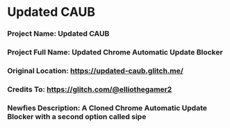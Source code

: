 # Updated CAUB

### Project Name: Updated CAUB 
### Project Full Name: Updated Chrome Automatic Update Blocker
### Original Location: https://updated-caub.glitch.me/
### Credits To: https://glitch.com/@elliothegamer2
### Newfies Description: A Cloned Chrome Automatic Update Blocker with a second option called sipe